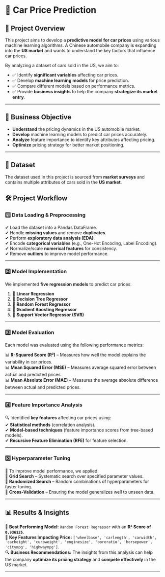 # 🚗 Car Price Prediction  

## 📌 Project Overview  
This project aims to develop a **predictive model for car prices** using various machine learning algorithms. A Chinese automobile company is expanding into the **US market** and wants to understand the key factors that influence car prices.  

By analyzing a dataset of cars sold in the US, we aim to:  

- ✅ Identify **significant variables** affecting car prices.  
- ✅ Develop **machine learning models** for price prediction.  
- ✅ Compare different models based on performance metrics.  
- ✅ Provide **business insights** to help the company **strategize its market entry**.  

---

## 🎯 Business Objective  
- **Understand** the pricing dynamics in the US automobile market.  
- **Develop** machine learning models to predict car prices accurately.  
- **Analyze** feature importance to identify key attributes affecting pricing.  
- **Optimize** pricing strategy for better market positioning.  

---

## 📂 Dataset  
The dataset used in this project is sourced from **market surveys** and contains multiple attributes of cars sold in the **US market**.  

## 🛠️ Project Workflow  

### **1️⃣ Data Loading & Preprocessing**  
✔ Load the dataset into a Pandas DataFrame.  
✔ Handle **missing values** and remove **duplicates**.  
✔ Perform **exploratory data analysis (EDA)**.  
✔ Encode **categorical variables** (e.g., One-Hot Encoding, Label Encoding).  
✔ Normalize/scale **numerical features** for consistency.  
✔ Remove **outliers** to improve model performance.  

---

### **2️⃣ Model Implementation**  
We implemented **five regression models** to predict car prices:  

1. 🔹 **Linear Regression**  
2. 🔹 **Decision Tree Regressor**  
3. 🔹 **Random Forest Regressor**  
4. 🔹 **Gradient Boosting Regressor**  
5. 🔹 **Support Vector Regressor (SVR)**  

---

### **3️⃣ Model Evaluation**  
Each model was evaluated using the following performance metrics:  

📊 **R-Squared Score (R²)** – Measures how well the model explains the variability in car prices.  
📊 **Mean Squared Error (MSE)** – Measures average squared error between actual and predicted prices.  
📊 **Mean Absolute Error (MAE)** – Measures the average absolute difference between actual and predicted prices.  

---

### **4️⃣ Feature Importance Analysis**  
🔍 Identified **key features** affecting car prices using:  
✔ **Statistical methods** (correlation analysis).  
✔ **Model-based techniques** (feature importance scores from tree-based models).  
✔ **Recursive Feature Elimination (RFE)** for feature selection.  

---

### **5️⃣ Hyperparameter Tuning**  
🎯 To improve model performance, we applied:  
🔹 **Grid Search** – Systematic search over specified parameter values.  
🔹 **Randomized Search** – Random combinations of hyperparameters for faster tuning.  
🔹 **Cross-Validation** – Ensuring the model generalizes well to unseen data.  

---

## 📊 Results & Insights  
🚀 **Best Performing Model:** `Random Forest Regressor` with an **R² Score of `0.936125`**.  
📌 **Key Features Impacting Price:** `['wheelbase', 'carlength', 'carwidth', 'carheight', 'curbweight',
       'enginesize', 'boreratio', 'horsepower', 'citympg', 'highwaympg']`.  
🔍 **Business Recommendations:** The insights from this analysis can help the company **optimize its pricing strategy** and **compete effectively** in the US market.  

---

